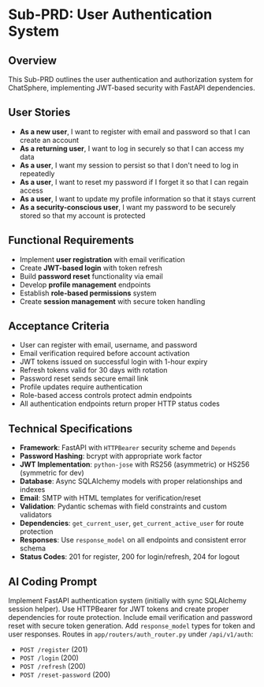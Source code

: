 # Sub-PRD: User Authentication System

## Overview
This Sub-PRD outlines the user authentication and authorization system for ChatSphere, implementing JWT-based security with FastAPI dependencies.

## User Stories
- **As a new user**, I want to register with email and password so that I can create an account
- **As a returning user**, I want to log in securely so that I can access my data
- **As a user**, I want my session to persist so that I don't need to log in repeatedly
- **As a user**, I want to reset my password if I forget it so that I can regain access
- **As a user**, I want to update my profile information so that it stays current
- **As a security-conscious user**, I want my password to be securely stored so that my account is protected

## Functional Requirements
- Implement **user registration** with email verification
- Create **JWT-based login** with token refresh
- Build **password reset** functionality via email
- Develop **profile management** endpoints
- Establish **role-based permissions** system
- Create **session management** with secure token handling

## Acceptance Criteria
- User can register with email, username, and password
- Email verification required before account activation
- JWT tokens issued on successful login with 1-hour expiry
- Refresh tokens valid for 30 days with rotation
- Password reset sends secure email link
- Profile updates require authentication
- Role-based access controls protect admin endpoints
- All authentication endpoints return proper HTTP status codes

## Technical Specifications
- **Framework**: FastAPI with `HTTPBearer` security scheme and `Depends`
- **Password Hashing**: bcrypt with appropriate work factor
- **JWT Implementation**: `python-jose` with RS256 (asymmetric) or HS256 (symmetric for dev)
- **Database**: Async SQLAlchemy models with proper relationships and indexes
- **Email**: SMTP with HTML templates for verification/reset
- **Validation**: Pydantic schemas with field constraints and custom validators
- **Dependencies**: `get_current_user`, `get_current_active_user` for route protection
- **Responses**: Use `response_model` on all endpoints and consistent error schema
- **Status Codes**: 201 for register, 200 for login/refresh, 204 for logout

## AI Coding Prompt
Implement FastAPI authentication system (initially with sync SQLAlchemy session helper). Use HTTPBearer for JWT tokens and create proper dependencies for route protection. Include email verification and password reset with secure token generation. Add `response_model` types for token and user responses. Routes in `app/routers/auth_router.py` under `/api/v1/auth`:
- `POST /register` (201)
- `POST /login` (200)
- `POST /refresh` (200)
- `POST /reset-password` (200)